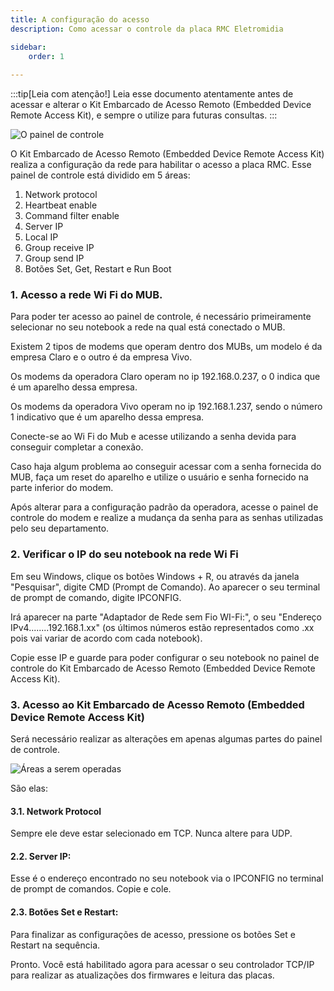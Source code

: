 ```yaml
---
title: A configuração do acesso
description: Como acessar o controle da placa RMC Eletromidia

sidebar:
    order: 1
 
---
```


[comment]: <> (Documentação online para o aplicativo Interface de Comando Eletromidia)
[comment]: <> (Criado por Alexandre de Abreu - alexandre.abreu@eletromidia.com.br)
[comment]: <> (Data : 17/06/2024)

:::tip[Leia com atenção!]
Leia esse documento atentamente antes de acessar e alterar o Kit Embarcado de Acesso Remoto (Embedded Device Remote Access Kit), e sempre o utilize para futuras consultas.
:::

![O painel de controle](https://i.imgur.com/S273rK3.png)
 
 O Kit Embarcado de Acesso Remoto (Embedded Device Remote Access Kit) realiza a configuração da rede para habilitar o acesso a placa RMC. Esse painel de controle está dividido em 5 áreas:

1. Network protocol
2. Heartbeat enable
3. Command filter enable
4. Server IP
5. Local IP
6. Group receive IP
7. Group send IP
8. Botões Set, Get, Restart e Run Boot

### 1. Acesso a rede Wi Fi do MUB. 

Para poder ter acesso ao painel de controle, é necessário primeiramente selecionar no seu notebook a rede na qual está conectado o MUB.

Existem 2 tipos de modems que operam dentro dos MUBs, um modelo é da empresa Claro e o outro é da empresa Vivo.

Os modems da operadora Claro operam no ip 192.168.0.237, o 0 indica que é um aparelho dessa empresa.

Os modems da operadora Vivo operam no ip 192.168.1.237, sendo o número 1 indicativo que é um aparelho dessa empresa.

Conecte-se ao Wi Fi do Mub e acesse utilizando a senha devida para conseguir completar a conexão. 

Caso haja algum problema ao conseguir acessar com a senha fornecida do MUB, faça um reset do aparelho e utilize o usuário e senha fornecido na parte inferior do modem. 

Após alterar para a configuração padrão da operadora, acesse o painel de controle do modem e realize a mudança da senha para as senhas utilizadas pelo seu departamento.


### 2. Verificar o IP do seu notebook na rede Wi Fi

Em seu Windows, clique os botões Windows + R, ou através da janela "Pesquisar", digite CMD (Prompt de Comando). Ao aparecer o seu terminal de prompt de comando, digite IPCONFIG.

Irá aparecer na parte "Adaptador de Rede sem Fio WI-Fi:", o seu "Endereço IPv4........192.168.1.xx" (os últimos números estão representados como .xx pois vai variar de acordo com cada notebook).

Copie esse IP e guarde para poder configurar o seu notebook no painel de controle do Kit Embarcado de Acesso Remoto (Embedded Device Remote Access Kit).

### 3. Acesso ao Kit Embarcado de Acesso Remoto (Embedded Device Remote Access Kit) 

Será necessário realizar as alterações em apenas algumas partes do painel de controle.

![Áreas a serem operadas](https://i.imgur.com/CB7Ith5.jpeg)

São elas:

#### 3.1. Network Protocol
Sempre ele deve estar selecionado em TCP. Nunca altere para UDP.

#### 2.2. Server IP:
Esse é o endereço encontrado no seu notebook via o IPCONFIG no terminal de prompt de comandos. Copie e cole.
 
#### 2.3. Botões Set e Restart:
Para finalizar as configurações de acesso, pressione os botões Set e Restart na sequência.

Pronto. Você está habilitado agora para acessar o seu controlador TCP/IP para realizar as atualizações dos firmwares e leitura das placas.

